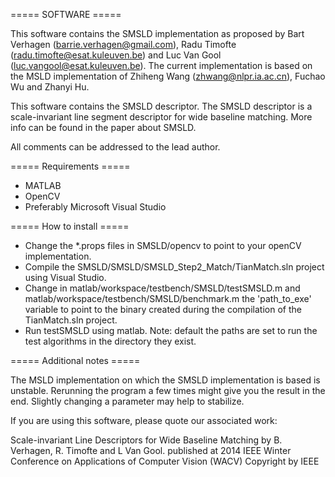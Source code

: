 ===== SOFTWARE =====

This software contains the SMSLD implementation as proposed by 
Bart Verhagen (barrie.verhagen@gmail.com), Radu Timofte (radu.timofte@esat.kuleuven.be) and 
Luc Van Gool (luc.vangool@esat.kuleuven.be). The current implementation
is based on the MSLD implementation of Zhiheng Wang (zhwang@nlpr.ia.ac.cn), 
Fuchao Wu and Zhanyi Hu.

This software contains the SMSLD descriptor. The SMSLD descriptor is a scale-invariant 
line segment descriptor for wide baseline matching. More info can be found in the paper
about SMSLD.

All comments can be addressed to the lead author.

===== Requirements =====
 - MATLAB
 - OpenCV
 - Preferably Microsoft Visual Studio

===== How to install =====
 - Change the *.props files in SMSLD/opencv to point to your openCV implementation.
 - Compile the SMSLD/SMSLD/SMSLD_Step2_Match/TianMatch.sln project using Visual Studio.
 - Change in matlab/workspace/testbench/SMSLD/testSMSLD.m and 
	matlab/workspace/testbench/SMSLD/benchmark.m the 'path_to_exe' variable to
	point to the binary created during the compilation of the TianMatch.sln project.
 - Run testSMSLD using matlab. 
Note: default the paths are set to run the test algorithms in the directory they exist.

===== Additional notes =====

The MSLD implementation on which the SMSLD implementation is based is unstable.
Rerunning the program a few times might give you the result in the end. Slightly changing
a parameter may help to stabilize.

If you are using this software, please quote our associated work:

Scale-invariant Line Descriptors for Wide Baseline Matching
by B. Verhagen, R. Timofte and L Van Gool.
published at 2014 IEEE Winter Conference on Applications of Computer Vision (WACV)
Copyright by IEEE
